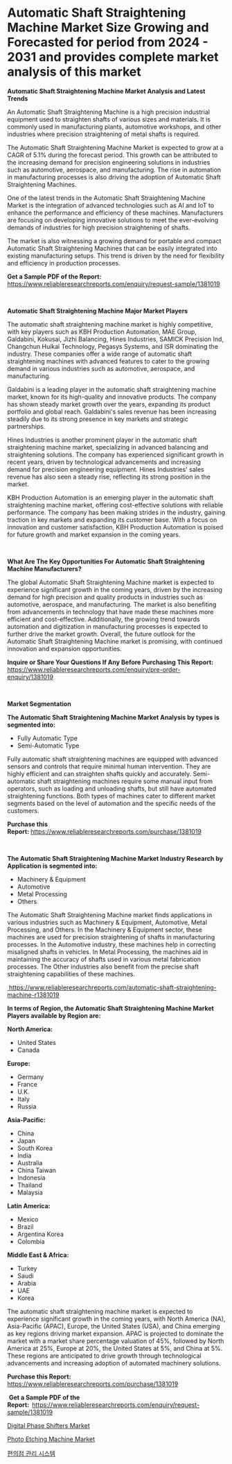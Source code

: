 <p><h1>Automatic Shaft Straightening Machine Market Size Growing and Forecasted for period from 2024 - 2031 and provides complete market analysis of this market</h1></p><p><strong>Automatic Shaft Straightening Machine Market Analysis and Latest Trends</strong></p>
<p><p>An Automatic Shaft Straightening Machine is a high precision industrial equipment used to straighten shafts of various sizes and materials. It is commonly used in manufacturing plants, automotive workshops, and other industries where precision straightening of metal shafts is required.</p><p>The Automatic Shaft Straightening Machine Market is expected to grow at a CAGR of 5.1% during the forecast period. This growth can be attributed to the increasing demand for precision engineering solutions in industries such as automotive, aerospace, and manufacturing. The rise in automation in manufacturing processes is also driving the adoption of Automatic Shaft Straightening Machines.</p><p>One of the latest trends in the Automatic Shaft Straightening Machine Market is the integration of advanced technologies such as AI and IoT to enhance the performance and efficiency of these machines. Manufacturers are focusing on developing innovative solutions to meet the ever-evolving demands of industries for high precision straightening of shafts.</p><p>The market is also witnessing a growing demand for portable and compact Automatic Shaft Straightening Machines that can be easily integrated into existing manufacturing setups. This trend is driven by the need for flexibility and efficiency in production processes.</p></p>
<p><strong>Get a Sample PDF of the Report:&nbsp;</strong> <a href="https://www.reliableresearchreports.com/enquiry/request-sample/1381019">https://www.reliableresearchreports.com/enquiry/request-sample/1381019</a></p>
<p>&nbsp;</p>
<p><strong>Automatic Shaft Straightening Machine Major Market Players</strong></p>
<p><p>The automatic shaft straightening machine market is highly competitive, with key players such as KBH Production Automation, MAE Group, Galdabini, Kokusai, Jizhi Balancing, Hines Industries, SAMICK Precision Ind, Changchun Huikai Technology, Pegasys Systems, and ISR dominating the industry. These companies offer a wide range of automatic shaft straightening machines with advanced features to cater to the growing demand in various industries such as automotive, aerospace, and manufacturing.</p><p>Galdabini is a leading player in the automatic shaft straightening machine market, known for its high-quality and innovative products. The company has shown steady market growth over the years, expanding its product portfolio and global reach. Galdabini's sales revenue has been increasing steadily due to its strong presence in key markets and strategic partnerships.</p><p>Hines Industries is another prominent player in the automatic shaft straightening machine market, specializing in advanced balancing and straightening solutions. The company has experienced significant growth in recent years, driven by technological advancements and increasing demand for precision engineering equipment. Hines Industries' sales revenue has also seen a steady rise, reflecting its strong position in the market.</p><p>KBH Production Automation is an emerging player in the automatic shaft straightening machine market, offering cost-effective solutions with reliable performance. The company has been making strides in the industry, gaining traction in key markets and expanding its customer base. With a focus on innovation and customer satisfaction, KBH Production Automation is poised for future growth and market expansion in the coming years.</p></p>
<p>&nbsp;</p>
<p><strong>What Are The Key Opportunities For Automatic Shaft Straightening Machine Manufacturers?</strong></p>
<p><p>The global Automatic Shaft Straightening Machine market is expected to experience significant growth in the coming years, driven by the increasing demand for high precision and quality products in industries such as automotive, aerospace, and manufacturing. The market is also benefiting from advancements in technology that have made these machines more efficient and cost-effective. Additionally, the growing trend towards automation and digitization in manufacturing processes is expected to further drive the market growth. Overall, the future outlook for the Automatic Shaft Straightening Machine market is promising, with continued innovation and expansion opportunities.</p></p>
<p><strong>Inquire or Share Your Questions If Any Before Purchasing This Report:</strong> <a href="https://www.reliableresearchreports.com/enquiry/pre-order-enquiry/1381019">https://www.reliableresearchreports.com/enquiry/pre-order-enquiry/1381019</a></p>
<p>&nbsp;</p>
<p><strong>Market Segmentation</strong></p>
<p><strong>The Automatic Shaft Straightening Machine Market Analysis by types is segmented into:</strong></p>
<p><ul><li>Fully Automatic Type</li><li>Semi-Automatic Type</li></ul></p>
<p><p>Fully automatic shaft straightening machines are equipped with advanced sensors and controls that require minimal human intervention. They are highly efficient and can straighten shafts quickly and accurately. Semi-automatic shaft straightening machines require some manual input from operators, such as loading and unloading shafts, but still have automated straightening functions. Both types of machines cater to different market segments based on the level of automation and the specific needs of the customers.</p></p>
<p><strong>Purchase this Report:&nbsp;</strong><a href="https://www.reliableresearchreports.com/purchase/1381019">https://www.reliableresearchreports.com/purchase/1381019</a></p>
<p>&nbsp;</p>
<p><strong>The Automatic Shaft Straightening Machine Market Industry Research by Application is segmented into:</strong></p>
<p><ul><li>Machinery & Equipment</li><li>Automotive</li><li>Metal Processing</li><li>Others</li></ul></p>
<p><p>The Automatic Shaft Straightening Machine market finds applications in various industries such as Machinery & Equipment, Automotive, Metal Processing, and Others. In the Machinery & Equipment sector, these machines are used for precision straightening of shafts in manufacturing processes. In the Automotive industry, these machines help in correcting misaligned shafts in vehicles. In Metal Processing, the machines aid in maintaining the accuracy of shafts used in various metal fabrication processes. The Other industries also benefit from the precise shaft straightening capabilities of these machines.</p></p>
<p><a href="https://www.reliableresearchreports.com/automatic-shaft-straightening-machine-r1381019">&nbsp;https://www.reliableresearchreports.com/automatic-shaft-straightening-machine-r1381019</a></p>
<p><strong>In terms of Region, the Automatic Shaft Straightening Machine Market Players available by Region are:</strong></p>
<p>
    <p> <strong> North America: </strong>
        <ul>
            <li>United States</li>
            <li>Canada</li>
        </ul>
        </p> 
    <p> <strong> Europe: </strong>
        <ul>
            <li>Germany</li>
            <li>France</li>
            <li>U.K.</li>
            <li>Italy</li>
            <li>Russia</li>
        </ul>
        </p> 
    <p> <strong> Asia-Pacific: </strong>
        <ul>
            <li>China</li>
            <li>Japan</li>
            <li>South Korea</li>
            <li>India</li>
            <li>Australia</li>
            <li>China Taiwan</li>
            <li>Indonesia</li>
            <li>Thailand</li>
            <li>Malaysia</li>
        </ul>
        </p> 
    <p> <strong> Latin America: </strong>
        <ul>
            <li>Mexico</li>
            <li>Brazil</li>
            <li>Argentina Korea</li>
            <li>Colombia</li>
        </ul>
        </p> 
    <p> <strong> Middle East & Africa: </strong>
        <ul>
            <li>Turkey</li>
            <li>Saudi</li>
            <li>Arabia</li>
            <li>UAE</li>
            <li>Korea</li>
        </ul>
    </p>
    </p>
<p><p>The automatic shaft straightening machine market is expected to experience significant growth in the coming years, with North America (NA), Asia-Pacific (APAC), Europe, the United States (USA), and China emerging as key regions driving market expansion. APAC is projected to dominate the market with a market share percentage valuation of 45%, followed by North America at 25%, Europe at 20%, the United States at 5%, and China at 5%. These regions are anticipated to drive growth through technological advancements and increasing adoption of automated machinery solutions.</p></p>
<p><strong>Purchase this Report: </strong><a href="https://www.reliableresearchreports.com/purchase/1381019">https://www.reliableresearchreports.com/purchase/1381019</a></p>
<p>&nbsp;<strong>Get a Sample PDF of the Report:&nbsp;&nbsp;</strong><a href="https://www.reliableresearchreports.com/enquiry/request-sample/1381019">https://www.reliableresearchreports.com/enquiry/request-sample/1381019</a></p>
<p><strong></strong></p>
<p><p><a href="https://www.linkedin.com/pulse/digital-phase-shifters-market-key-successful-business-bcbae?trackingId=zhwKPzupdoxMyS7%2Fd92uQw%3D%3D">Digital Phase Shifters Market</a></p><p><a href="https://www.linkedin.com/pulse/analyzing-photo-etching-machine-market-global-industry-3hbie?trackingId=ciO7UDt34FJpaX9DognTwg%3D%3D">Photo Etching Machine Market</a></p><p><a href="https://github.com/laholand/Market-Research-Report-List-3/blob/main/167328025566.md">편의점 관리 시스템</a></p></p>